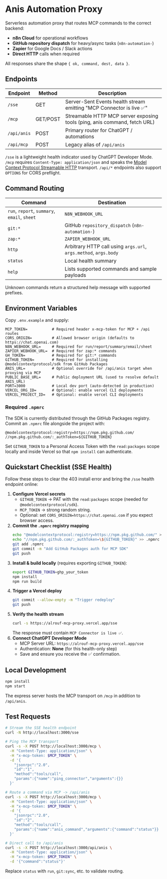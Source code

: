 # Anis Automation Proxy

Serverless automation proxy that routes MCP commands to the correct backend:

- **n8n Cloud** for operational workflows
- **GitHub repository dispatch** for heavy/async tasks (`n8n-automation-`)
- **Zapier** for Google Docs / Slack actions
- **Direct HTTP** calls when required

All responses share the shape `{ ok, command, dest, data }`.

## Endpoints

| Endpoint | Method | Description |
| -------- | ------ | ----------- |
| `/sse` | GET | Server-Sent Events health stream emitting "MCP Connector is live ✅" |
| `/mcp` | GET/POST | Streamable HTTP MCP server exposing tools (ping, anis command, fetch URL) |
| `/api/anis` | POST | Primary router for ChatGPT / automations |
| `/api/mcp`  | POST | Legacy alias of `/api/anis` |

`/sse` is a lightweight health indicator used by ChatGPT Developer Mode. `/mcp` requires `Content-Type: application/json` and speaks the [Model Context Protocol Streamable HTTP](https://modelcontextprotocol.io/docs/concepts/transports/streamable-http) transport. `/api/*` endpoints also support `OPTIONS` for CORS preflight.

## Command Routing

| Command | Destination |
| ------- | ----------- |
| `run`, `report`, `summary`, `email`, `sheet` | `N8N_WEBHOOK_URL` |
| `git:*` | GitHub `repository_dispatch` (`n8n-automation-`) |
| `zap:*` | `ZAPIER_WEBHOOK_URL` |
| `http` | Arbitrary HTTP call using `args.url`, `args.method`, `args.body` |
| `status` | Local health summary |
| `help` | Lists supported commands and sample payloads |

Unknown commands return a structured help message with supported prefixes.

## Environment Variables

Copy `.env.example` and supply:

```
MCP_TOKEN=           # Required header x-mcp-token for MCP + /api routes
CORS_ORIGIN=         # Allowed browser origin (defaults to https://chat.openai.com)
N8N_WEBHOOK_URL=     # Required for run/report/summary/email/sheet
ZAPIER_WEBHOOK_URL=  # Required for zap:* commands
GH_TOKEN=            # Required for git:* commands
GITHUB_TOKEN=        # Required for installing @modelcontextprotocol/sdk from GitHub Packages
ANIS_URL=            # Optional override for /api/anis target when proxying via MCP
PUBLIC_BASE_URL=     # Public deployment URL (used to resolve default ANIS_URL)
PORT=3000            # Local dev port (auto-detected in production)
VERCEL_ORG_ID=       # Optional: enable vercel CLI deployments
VERCEL_PROJECT_ID=   # Optional: enable vercel CLI deployments
```

### Required `.npmrc`

The SDK is currently distributed through the GitHub Packages registry. Commit an `.npmrc` file alongside the project with:

```
@modelcontextprotocol:registry=https://npm.pkg.github.com/
//npm.pkg.github.com/:_authToken=${GITHUB_TOKEN}
```

Set `GITHUB_TOKEN` to a Personal Access Token with the `read:packages` scope locally and inside Vercel so that `npm install` can authenticate.

## Quickstart Checklist (SSE Health)

Follow these steps to clear the 403 install error and bring the `/sse` health endpoint online:

1. **Configure Vercel secrets**
   - `GITHUB_TOKEN` &rarr; PAT with the `read:packages` scope (needed for `@modelcontextprotocol/sdk`).
   - `MCP_TOKEN` &rarr; strong random string.
   - Optional: set `CORS_ORIGIN=https://chat.openai.com` if you expect browser access.
2. **Commit the `.npmrc` registry mapping**
   ```bash
   echo "@modelcontextprotocol:registry=https://npm.pkg.github.com/" >> .npmrc
   echo "//npm.pkg.github.com/:_authToken=\${GITHUB_TOKEN}" >> .npmrc
   git add .npmrc
   git commit -m "Add GitHub Packages auth for MCP SDK"
   git push
   ```
3. **Install & build locally** (requires exporting `GITHUB_TOKEN`):
   ```bash
   export GITHUB_TOKEN=ghp_your_token
   npm install
   npm run build
   ```
4. **Trigger a Vercel deploy**
   ```bash
   git commit --allow-empty -m "Trigger redeploy"
   git push
   ```
5. **Verify the health stream**
   ```bash
   curl -s https://alrouf-mcp-proxy.vercel.app/sse
   ```
   The response must contain `MCP Connector is live ✅`.
6. **Connect ChatGPT Developer Mode**
   - MCP Server URL: `https://alrouf-mcp-proxy.vercel.app/sse`
   - Authentication: **None** (for this health-only step)
   - Save and ensure you receive the ✅ confirmation.

## Local Development

```bash
npm install
npm start
```

The express server hosts the MCP transport on `/mcp` in addition to `/api/anis`.

## Test Requests

```bash
# Stream the SSE health endpoint
curl -N http://localhost:3000/sse

# Ping the MCP transport
curl -s -X POST http://localhost:3000/mcp \
  -H "Content-Type: application/json" \
  -H "x-mcp-token: $MCP_TOKEN" \
  -d '{
    "jsonrpc":"2.0",
    "id":"1",
    "method":"tools/call",
    "params":{"name":"ping_connector","arguments":{}}
  }'

# Route a command via MCP -> /api/anis
curl -s -X POST http://localhost:3000/mcp \
  -H "Content-Type: application/json" \
  -H "x-mcp-token: $MCP_TOKEN" \
  -d '{
    "jsonrpc":"2.0",
    "id":"2",
    "method":"tools/call",
    "params":{"name":"anis_command","arguments":{"command":"status"}}
  }'

# Direct call to /api/anis
curl -s -X POST http://localhost:3000/api/anis \
  -H "Content-Type: application/json" \
  -H "x-mcp-token: $MCP_TOKEN" \
  -d '{"command":"status"}'
```

Replace `status` with `run`, `git:sync`, etc. to validate routing.
